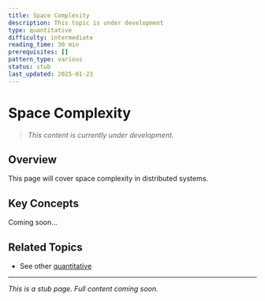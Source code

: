 ```yaml
---
title: Space Complexity
description: This topic is under development
type: quantitative
difficulty: intermediate
reading_time: 30 min
prerequisites: []
pattern_type: various
status: stub
last_updated: 2025-01-23
---
```



# Space Complexity

> *This content is currently under development.*

## Overview

This page will cover space complexity in distributed systems.

## Key Concepts

Coming soon...

## Related Topics

- See other [quantitative](../)

---

*This is a stub page. Full content coming soon.*
